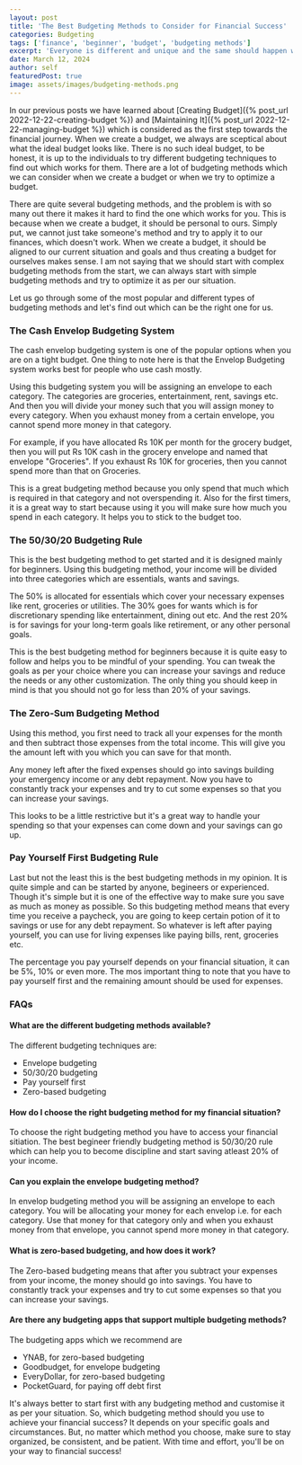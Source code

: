 ```yaml
---
layout: post
title: 'The Best Budgeting Methods to Consider for Financial Success'
categories: Budgeting
tags: ['finance', 'beginner', 'budget', 'budgeting methods']
excerpt: 'Everyone is different and unique and the same should happen with our budget. So that means we have to manage our money to reflect who we are and thus it will be easier to maintain and stick to it.'
date: March 12, 2024
author: self
featuredPost: true
image: assets/images/budgeting-methods.png
---
```


In our previous posts we have learned about [Creating Budget]({% post_url 2022-12-22-creating-budget %}) and [Maintaining It]({% post_url 2022-12-22-managing-budget %}) which is considered as the first step towards the financial journey. When we create a budget, we always are sceptical about what the ideal budget looks like. There is no such ideal budget, to be honest, it is up to the individuals to try different budgeting techniques to find out which works for them. There are a lot of budgeting methods which we can consider when we create a budget or when we try to optimize a budget. 

There are quite several budgeting methods, and the problem is with so many out there it makes it hard to find the one which works for you. This is because when we create a budget, it should be personal to ours. Simply put, we cannot just take someone's method and try to apply it to our finances, which doesn't work. When we create a budget, it should be aligned to our current situation and goals and thus creating a budget for ourselves makes sense. I am not saying that we should start with complex budgeting methods from the start, we can always start with simple budgeting methods and try to optimize it as per our situation. 

Let us go through some of the most popular and different types of budgeting methods and let's find out which can be the right one for us.

### The Cash Envelop Budgeting System

The cash envelop budgeting system is one of the popular options when you are on a tight budget. One thing to note here is that the Envelop Budgeting system works best for people who use cash mostly.

Using this budgeting system you will be assigning an envelope to each category. The categories are groceries, entertainment, rent, savings etc. And then you will divide your money such that you will assign money to every category. When you exhaust money from a certain envelope, you cannot spend more money in that category. 

For example, if you have allocated Rs 10K per month for the grocery budget, then you will put Rs 10K cash in the grocery envelope and named that envelope "Groceries". If you exhaust Rs 10K for groceries, then you cannot spend more than that on Groceries.

This is a great budgeting method because you only spend that much which is required in that category and not overspending it. Also for the first timers, it is a great way to start because using it you will make sure how much you spend in each category. It helps you to stick to the budget too.

### The 50/30/20 Budgeting Rule

This is the best budgeting method to get started and it is designed mainly for beginners. Using this budgeting method, your income will be divided into three categories which are essentials, wants and savings.  

The 50% is allocated for essentials which cover your necessary expenses like rent, groceries or utilities. The 30% goes for wants which is for discretionary spending like entertainment, dining out etc. And the rest 20% is for savings for your long-term goals like retirement, or any other personal goals. 

This is the best budgeting method for beginners because it is quite easy to follow and helps you to be mindful of your spending. You can tweak the goals as per your choice where you can increase your savings and reduce the needs or any other customization. The only thing you should keep in mind is that you should not go for less than 20% of your savings.

### The Zero-Sum Budgeting Method

Using this method, you first need to track all your expenses for the month and then subtract those expenses from the total income. This will give you the amount left with you which you can save for that month. 

Any money left after the fixed expenses should go into savings building your emergency income or any debt repayment. Now you have to constantly track your expenses and try to cut some expenses so that you can increase your savings. 

This looks to be a little restrictive but it's a great way to handle your spending so that your expenses can come down and your savings can go up.

### Pay Yourself First Budgeting Rule

Last but not the least this is the best budgeting methods in my opinion. It is quite simple and can be started by anyone, begineers or experienced. Though it's simple but it is one of the effective way to make sure you save as much as money as possible. So this budgeting method means that every time you receive a paycheck, you are going to keep certain potion of it to savings or use for any debt repayment. So whatever is left after paying yourself, you can use for living expenses like paying bills, rent, groceries etc.

The percentage you pay yourself depends on your financial situation, it can be 5%, 10% or even more. The mos important thing to note that you have to pay yourself first and the remaining amount should be used for expenses. 

### FAQs 

#### What are the different budgeting methods available?

The different budgeting techniques are:
- Envelope budgeting
- 50/30/20 budgeting
- Pay yourself first
- Zero-based budgeting

#### How do I choose the right budgeting method for my financial situation?

To choose the right budgeting method you have to access your financial sitiation. The best begineer friendly budgeting method is 50/30/20 rule which can help you to become discipline and start saving atleast 20% of your income.

#### Can you explain the envelope budgeting method?

In envelop budgeting method you will be assigning an envelope to each category. You will be allocating your money for each envelop i.e. for each category. Use that money for that category only and when you exhaust money from that envelope, you cannot spend more money in that category. 

#### What is zero-based budgeting, and how does it work?

The Zero-based budgeting means that after you subtract your expenses from your income, the money should go into savings. You have to constantly track your expenses and try to cut some expenses so that you can increase your savings. 

#### Are there any budgeting apps that support multiple budgeting methods?

The budgeting apps which we recommend are 

- YNAB, for zero-based budgeting
- Goodbudget, for envelope budgeting
- EveryDollar, for zero-based budgeting
- PocketGuard, for paying off debt first

It's always better to start first with any budgeting method and customise it as per your situation. So, which budgeting method should you use to achieve your financial success? It depends on your specific goals and circumstances. But, no matter which method you choose, make sure to stay organized, be consistent, and be patient. With time and effort, you'll be on your way to financial success!

